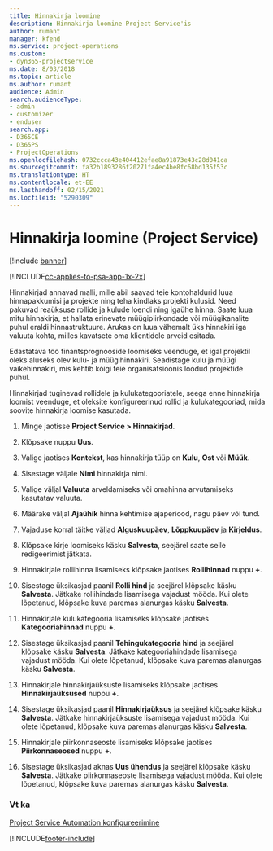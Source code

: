 ```yaml
---
title: Hinnakirja loomine
description: Hinnakirja loomine Project Service'is
author: rumant
manager: kfend
ms.service: project-operations
ms.custom:
- dyn365-projectservice
ms.date: 8/03/2018
ms.topic: article
ms.author: rumant
audience: Admin
search.audienceType:
- admin
- customizer
- enduser
search.app:
- D365CE
- D365PS
- ProjectOperations
ms.openlocfilehash: 0732ccca43e404412efae8a91873e43c28d041ca
ms.sourcegitcommit: fa32b1893286f20271fa4ec4be8fc68bd135f53c
ms.translationtype: HT
ms.contentlocale: et-EE
ms.lasthandoff: 02/15/2021
ms.locfileid: "5290309"
---
```

# <a name="create-a-price-list-project-service"></a>Hinnakirja loomine (Project Service)

[!include [banner](../includes/psa-now-project-operations.md)]

[!INCLUDE[cc-applies-to-psa-app-1x-2x](../includes/cc-applies-to-psa-app-1x-2x.md)]

Hinnakirjad annavad malli, mille abil saavad teie kontohaldurid luua hinnapakkumisi ja projekte ning teha kindlaks projekti kulusid. Need pakuvad reaüksuse rollide ja kulude loendi ning igaühe hinna. Saate luua mitu hinnakirja, et hallata erinevate müügipiirkondade või müügikanalite puhul eraldi hinnastruktuure. Arukas on luua vähemalt üks hinnakiri iga valuuta kohta, milles kavatsete oma klientidele arveid esitada.  
  
Edastatava töö finantsprognooside loomiseks veenduge, et igal projektil oleks aluseks olev kulu- ja müügihinnakiri. Seadistage kulu ja müügi vaikehinnakiri, mis kehtib kõigi teie organisatsioonis loodud projektide puhul.  
  
Hinnakirjad tuginevad rollidele ja kulukategooriatele, seega enne hinnakirja loomist veenduge, et oleksite konfigureerinud rollid ja kulukategooriad, mida soovite hinnakirja loomise kasutada.  
  
1.  Minge jaotisse **Project Service > Hinnakirjad**.  
  
2.  Klõpsake nuppu **Uus**.  
  
3.  Valige jaotises **Kontekst**, kas hinnakirja tüüp on **Kulu**, **Ost** või **Müük**.  
  
4.  Sisestage väljale **Nimi** hinnakirja nimi.  
  
5.  Valige väljal **Valuuta** arveldamiseks või omahinna arvutamiseks kasutatav valuuta.  
  
6.  Määrake väljal **Ajaühik** hinna kehtimise ajaperiood, nagu päev või tund.  
  
7.  Vajaduse korral täitke väljad **Alguskuupäev**, **Lõppkuupäev** ja **Kirjeldus**.  
  
8.  Klõpsake kirje loomiseks käsku **Salvesta**, seejärel saate selle redigeerimist jätkata.  
  
9. Hinnakirjale rollihinna lisamiseks klõpsake jaotises **Rollihinnad** nuppu **+**.  
  
10. Sisestage üksikasjad paanil **Rolli hind** ja seejärel klõpsake käsku **Salvesta**. Jätkake rollihindade lisamisega vajadust mööda. Kui olete lõpetanud, klõpsake kuva paremas alanurgas käsku **Salvesta**.  
  
11. Hinnakirjale kulukategooria lisamiseks klõpsake jaotises **Kategooriahinnad** nuppu **+**.  
  
12. Sisestage üksikasjad paanil **Tehingukategooria hind** ja seejärel klõpsake käsku **Salvesta**. Jätkake kategooriahindade lisamisega vajadust mööda. Kui olete lõpetanud, klõpsake kuva paremas alanurgas käsku **Salvesta**.  
  
13. Hinnakirjale hinnakirjaüksuste lisamiseks klõpsake jaotises **Hinnakirjaüksused** nuppu **+**.  
  
14. Sisestage üksikasjad paanil **Hinnakirjaüksus** ja seejärel klõpsake käsku **Salvesta**. Jätkake hinnakirjaüksuste lisamisega vajadust mööda. Kui olete lõpetanud, klõpsake kuva paremas alanurgas käsku **Salvesta**.  
  
15. Hinnakirjale piirkonnaseoste lisamiseks klõpsake jaotises **Piirkonnaseosed** nuppu **+**.  
  
16. Sisestage üksikasjad aknas **Uus ühendus** ja seejärel klõpsake käsku **Salvesta**. Jätkake piirkonnaseoste lisamisega vajadust mööda. Kui olete lõpetanud, klõpsake kuva paremas alanurgas käsku **Salvesta**.  
  
### <a name="see-also"></a>Vt ka  
 [Project Service Automation konfigureerimine](../psa/configure.md)


[!INCLUDE[footer-include](../includes/footer-banner.md)]